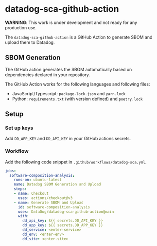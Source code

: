 # datadog-sca-github-action

**WARNING**: This work is under development and not ready for any production use.

The `datadog-sca-github-action` is a GitHub Action to generate SBOM and upload them to Datadog.

## SBOM Generation

The GitHub action generates the SBOM automatically based on 
dependencies declared in your repository.

The GitHub Action works for the following languages and following files:

 - JavaScript/Typescript: `package-lock.json` and `yarn.lock`
 - Python: `requirements.txt` (with version defined) and `poetry.lock`

## Setup

### Set up keys

Add `DD_APP_KEY` and `DD_API_KEY` in your GitHub actions secrets.

### Workflow


Add the following code snippet in `.github/workflows/datadog-sca.yml`.


```yaml
jobs:
  software-composition-analysis:
    runs-on: ubuntu-latest
    name: Datadog SBOM Generation and Upload
    steps:
    - name: Checkout
      uses: actions/checkout@v3
    - name: Generate SBOM and Upload
      id: software-composition-analysis
      uses: DataDog/datadog-sca-github-action@main
      with:
        dd_api_key: ${{ secrets.DD_API_KEY }}
        dd_app_key: ${{ secrets.DD_APP_KEY }}
        dd_service: <enter-service>
        dd_env: <enter-env>
        dd_site: <enter-site>
```
